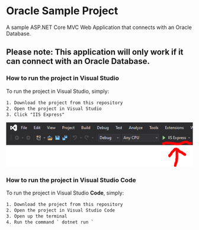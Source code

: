 # Oracle Sample Project

A sample ASP.NET Core MVC Web Application that connects with an Oracle Database.

## Please note: This application will only work if it can connect with an Oracle Database.

### How to run the project in Visual Studio
To run the project in Visual Studio, simply:

	1. Download the project from this repository
	2. Open the project in Visual Studio
	3. Click "IIS Express"

<div align = "center">
	<img src = "screenshots/IIS.PNG" />
</div>

### How to run the project in Visual Studio Code
To run the project in Visual Studio <strong>Code</strong>, simply:

	1. Download the project from this repository
	2. Open the project in Visual Studio Code
	3. Open up the terminal
	4. Run the command ` dotnet run `